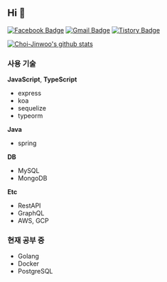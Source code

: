 ## Hi 👋

[![Facebook Badge](https://img.shields.io/badge/-Facebook-1877f2?style=flat-square&logo=facebook&logoColor=white&link=https://www.facebook.com/profile.php?id=100010322945153)](https://www.facebook.com/ChoiJinwoo03/)
[![Gmail Badge](https://img.shields.io/badge/-Gmail-c14438?style=flat-square&logo=Gmail&logoColor=white&link=mailto:chlwlsdn0828@gmail.com)](mailto:chlwlsdn0828@gmail.com) 
[![Tistory Badge](https://img.shields.io/badge/-Tistory-orange?style=flat-square&link=https://wlswoo.tistory.com/)](https://wlswoo.tistory.com/)

[![Choi-Jinwoo's github stats](https://github-readme-stats.vercel.app/api?username=Choi-Jinwoo&show_icons=true&hide_border=true&count_private=true)](https://github.com/Choi-Jinwoo)


### 사용 기술

__JavaScript__, __TypeScript__
  - express
  - koa
  - sequelize
  - typeorm

__Java__
  - spring
  
__DB__
  - MySQL
  - MongoDB
  
__Etc__
  - RestAPI
  - GraphQL
  - AWS, GCP
  
### 현재 공부 중

- Golang
- Docker
- PostgreSQL
